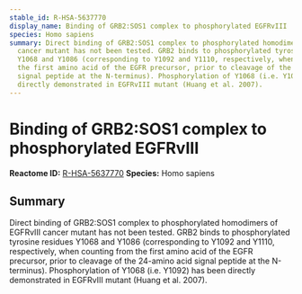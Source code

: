 ```yaml
---
stable_id: R-HSA-5637770
display_name: Binding of GRB2:SOS1 complex to phosphorylated EGFRvIII
species: Homo sapiens
summary: Direct binding of GRB2:SOS1 complex to phosphorylated homodimers of EGFRvIII
  cancer mutant has not been tested. GRB2 binds to phosphorylated tyrosine residues
  Y1068 and Y1086 (corresponding to Y1092 and Y1110, respectively, when counting from
  the first amino acid of the EGFR precursor, prior to cleavage of the 24-amino acid
  signal peptide at the N-terminus). Phosphorylation of Y1068 (i.e. Y1092) has been
  directly demonstrated in EGFRvIII mutant (Huang et al. 2007).
---
```


# Binding of GRB2:SOS1 complex to phosphorylated EGFRvIII
**Reactome ID:** [R-HSA-5637770](https://reactome.org/content/detail/R-HSA-5637770)
**Species:** Homo sapiens

## Summary

Direct binding of GRB2:SOS1 complex to phosphorylated homodimers of EGFRvIII cancer mutant has not been tested. GRB2 binds to phosphorylated tyrosine residues Y1068 and Y1086 (corresponding to Y1092 and Y1110, respectively, when counting from the first amino acid of the EGFR precursor, prior to cleavage of the 24-amino acid signal peptide at the N-terminus). Phosphorylation of Y1068 (i.e. Y1092) has been directly demonstrated in EGFRvIII mutant (Huang et al. 2007).
